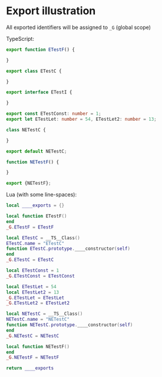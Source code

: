 # Export illustration

All exported identifiers will be assigned to `_G` (global scope)

TypeScript:
```typescript
export function ETestF() {

}

export class ETestC {

}

export interface ETestI {

}

export const ETestConst: number = 1;
export let ETestLet: number = 54, ETestLet2: number = 13;

class NETestC {

}

export default NETestC;

function NETestF() {

}

export {NETestF};
```

Lua (with some line-spaces):
```lua
local ____exports = {}

local function ETestF()
end
_G.ETestF = ETestF

local ETestC = __TS__Class()
ETestC.name = "ETestC"
function ETestC.prototype.____constructor(self)
end
_G.ETestC = ETestC

local ETestConst = 1
_G.ETestConst = ETestConst

local ETestLet = 54
local ETestLet2 = 13
_G.ETestLet = ETestLet
_G.ETestLet2 = ETestLet2

local NETestC = __TS__Class()
NETestC.name = "NETestC"
function NETestC.prototype.____constructor(self)
end
_G.NETestC = NETestC

local function NETestF()
end
_G.NETestF = NETestF

return ____exports
```